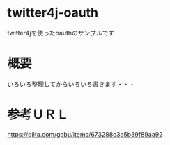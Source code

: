 # twitter4j-oauth
twitter4jを使ったoauthのサンプルです
# 概要
いろいろ整理してからいろいろ書きます・・・
# 参考ＵＲＬ
https://qiita.com/gabu/items/673288c3a5b39f89aa92
